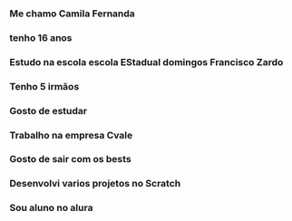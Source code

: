 ### Me chamo Camila Fernanda
### tenho 16 anos
### Estudo na escola escola EStadual domingos Francisco Zardo
### Tenho 5 irmãos
### Gosto de estudar
### Trabalho na empresa Cvale 
### Gosto de sair com os bests
### Desenvolvi varios projetos no Scratch
### Sou aluno no alura
